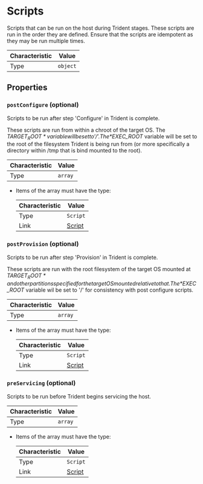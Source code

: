 <!-- THIS FILE IS AUTOMATICALLY GENERATED BY DOCBUILDER, DO NOT EDIT MANUALLY! -->

# Scripts

Scripts that can be run on the host during Trident stages. These scripts are run in the order they are defined. Ensure that the scripts are idempotent as they may be run multiple times.

| Characteristic | Value    |
| -------------- | -------- |
| Type           | `object` |

## Properties

### `postConfigure` (optional)

Scripts to be run after step 'Configure' in Trident is complete.

These scripts are run from within a chroot of the target OS. The *$TARGET_ROOT* variable will be set to '/'. The *$EXEC_ROOT* variable will be set to the root of the filesystem Trident is being run from (or more specifically a directory within /tmp that is bind mounted to the root).

| Characteristic | Value   |
| -------------- | ------- |
| Type           | `array` |

- Items of the array must have the type:

   | Characteristic | Value                 |
   | -------------- | --------------------- |
   | Type           | `Script`              |
   | Link           | [Script](./Script.md) |

### `postProvision` (optional)

Scripts to be run after step 'Provision' in Trident is complete.

These scripts are run with the root filesystem of the target OS mounted at *$TARGET_ROOT* and other partitions specified for the target OS mounted relative to that. The *$EXEC_ROOT* variable wil be set to '/' for consistency with post configure scripts.

| Characteristic | Value   |
| -------------- | ------- |
| Type           | `array` |

- Items of the array must have the type:

   | Characteristic | Value                 |
   | -------------- | --------------------- |
   | Type           | `Script`              |
   | Link           | [Script](./Script.md) |

### `preServicing` (optional)

Scripts to be run before Trident begins servicing the host.

| Characteristic | Value   |
| -------------- | ------- |
| Type           | `array` |

- Items of the array must have the type:

   | Characteristic | Value                 |
   | -------------- | --------------------- |
   | Type           | `Script`              |
   | Link           | [Script](./Script.md) |

